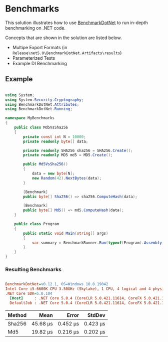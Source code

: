 # Benchmarks

This solution illustrates how to use [BenchmarkDotNet](https://benchmarkdotnet.org/) to run in-depth benchmarking on .NET code.

Concepts that are shown in the solution are listed below.

* Multipe Export Formats (in `Release\net5.0\BenchmarkDotNet.Artifacts\results`)
* Parameterized Tests
* Example DI Benchmarking

## Example

```csharp

using System;
using System.Security.Cryptography;
using BenchmarkDotNet.Attributes;
using BenchmarkDotNet.Running;

namespace MyBenchmarks
{
    public class Md5VsSha256
    {
        private const int N = 10000;
        private readonly byte[] data;

        private readonly SHA256 sha256 = SHA256.Create();
        private readonly MD5 md5 = MD5.Create();

        public Md5VsSha256()
        {
            data = new byte[N];
            new Random(42).NextBytes(data);
        }

        [Benchmark]
        public byte[] Sha256() => sha256.ComputeHash(data);

        [Benchmark]
        public byte[] Md5() => md5.ComputeHash(data);
    }

    public class Program
    {
        public static void Main(string[] args)
        {
            var summary = BenchmarkRunner.Run(typeof(Program).Assembly);
        }
    }
}
```

### Resulting Benchmarks

``` ini

BenchmarkDotNet=v0.12.1, OS=Windows 10.0.19042
Intel Core i5-6600K CPU 3.50GHz (Skylake), 1 CPU, 4 logical and 4 physical cores
.NET Core SDK=5.0.104
  [Host]     : .NET Core 5.0.4 (CoreCLR 5.0.421.11614, CoreFX 5.0.421.11614), X64 RyuJIT
  DefaultJob : .NET Core 5.0.4 (CoreCLR 5.0.421.11614, CoreFX 5.0.421.11614), X64 RyuJIT

```

| Method |     Mean |    Error |   StdDev |
| ------ | -------: | -------: | -------: |
| Sha256 | 45.68 μs | 0.452 μs | 0.423 μs |
| Md5    | 19.82 μs | 0.216 μs | 0.202 μs |
